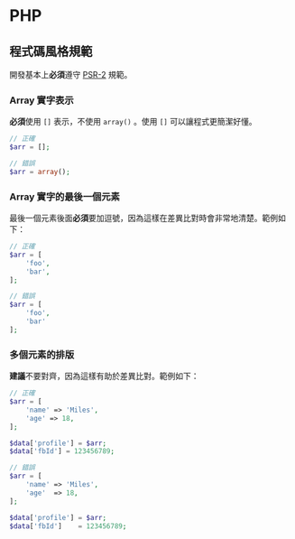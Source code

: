 PHP
==========

程式碼風格規範
----------

開發基本上**必須**遵守 [PSR-2](http://www.php-fig.org/psr/psr-2/) 規範。

### Array 實字表示

**必須**使用 `[]` 表示，不使用 `array()` 。使用 `[]` 可以讓程式更簡潔好懂。

```php
// 正確
$arr = [];

// 錯誤
$arr = array();
```

### Array 實字的最後一個元素

最後一個元素後面**必須**要加逗號，因為這樣在差異比對時會非常地清楚。範例如下：

```php
// 正確
$arr = [
    'foo',
    'bar',
];

// 錯誤
$arr = [
    'foo',
    'bar'
];
```

### 多個元素的排版

**建議**不要對齊，因為這樣有助於差異比對。範例如下：

```php
// 正確
$arr = [
    'name' => 'Miles',
    'age' => 18,
];

$data['profile'] = $arr;
$data['fbId'] = 123456789;

// 錯誤
$arr = [
    'name' => 'Miles',
    'age'  => 18,
];

$data['profile'] = $arr;
$data['fbId']    = 123456789;
```
